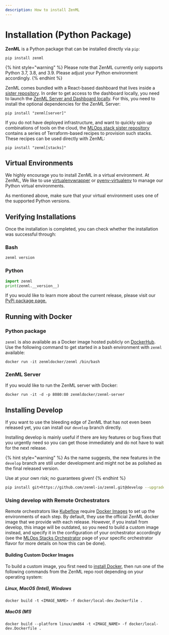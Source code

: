 ```yaml
---
description: How to install ZenML
---
```


# Installation (Python Package)

**ZenML** is a Python package that can be installed directly via `pip`:

```shell
pip install zenml
```

{% hint style="warning" %}
Please note that ZenML currently only supports Python 3.7, 3.8, and 3.9.
Please adjust your Python environment accordingly.
{% endhint %}

ZenML comes bundled with a React-based dashboard that lives inside a [sister repository](https://github.com/zenml-io/zenml-dashboard). In order to get access to the dashboard locally, you need to launch the [ZenML Server and Dashboard locally](../deploying-zenml/deploying-zenml.md). For this, you need to install the optional dependencies for the ZenML Server:

```shell
pip install "zenml[server]"
```

If you do not have deployed infrastructure, and want to quickly spin up combinations of tools on the cloud, the [MLOps stack sister repository](https://github.com/zenml-io/mlops-stacks) contains a series of Terraform-based recipes to provision such stacks. These recipes can be used directly with ZenML:

```shell
pip install "zenml[stacks]"
```

## Virtual Environments

We highly encourage you to install ZenML in a virtual environment.
At ZenML, We like to use 
[virtualenvwrapper](https://virtualenvwrapper.readthedocs.io/en/latest/)
or [pyenv-virtualenv](https://github.com/pyenv/pyenv-virtualenv)
to manage our Python virtual environments.

As mentioned above, make sure that your virtual environment uses one of the
supported Python versions.

## Verifying Installations

Once the installation is completed, you can check whether the installation was successful through:

### Bash

```bash
zenml version
```

### Python

```python
import zenml
print(zenml.__version__)
```

If you would like to learn more about the current release, please visit our 
[PyPi package page.](https://pypi.org/project/zenml)

## Running with Docker

### Python package

`zenml` is also available as a Docker image hosted publicly on 
[DockerHub](https://hub.docker.com/r/zenmldocker/zenml). 
Use the following command to get started in a bash environment with `zenml` available:

```shell
docker run -it zenmldocker/zenml /bin/bash
```

### ZenML Server

If you would like to run the ZenML server with Docker:

```shell
docker run -it -d -p 8080:80 zenmldocker/zenml-server
```

## Installing Develop

If you want to use the bleeding edge of ZenML that has not even been released
yet, you can install our `develop` branch directly.

Installing develop is mainly useful if there are key features or bug fixes that
you urgently need so you can get those immediately and do not have to wait
for the next release.

{% hint style="warning" %}
As the name suggests, the new features in the `develop` branch are still under
development and might not be as polished as the final released version.

Use at your own risk; no guarantees given!
{% endhint %}

```bash
pip install git+https://github.com/zenml-io/zenml.git@develop --upgrade
```

### Using develop with Remote Orchestrators

Remote orchestrators like [Kubeflow](../../component-gallery/orchestrators/kubeflow.md)
require [Docker Images](../../getting-started/deploying-zenml/docker.md) to set up the
environments of each step. By default, they use the official ZenML docker image
that we provide with each release. However, if you install from develop, this
image will be outdated, so you need to build a custom image instead, and
specify it in the configuration of your orchestrator accordingly (see the 
[MLOps Stacks Orchestrator](../../component-gallery/orchestrators/orchestrators.md) 
page of your specific orchestrator flavor for more details on how this can be 
done).

#### Building Custom Docker Images

To build a custom image, you first need to
[install Docker](https://docs.docker.com/engine/install/), then run one of the
following commands from the ZenML repo root depending on your operating system:

##### Linux, MacOS (Intel), Windows

```
docker build -t <IMAGE_NAME> -f docker/local-dev.Dockerfile .
```

##### MacOS (M1)

```
docker build --platform linux/amd64 -t <IMAGE_NAME> -f docker/local-dev.Dockerfile .
```
